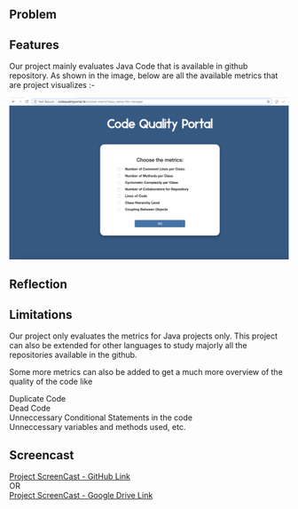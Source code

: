 ## Problem

## Features

Our project mainly evaluates Java Code that is available in github repository. As shown in the image, below are all the available metrics that are project visualizes :-

<img src="/images/Features.png" alt="drawing" width="1000"/>



## Reflection

## Limitations

Our project only evaluates the metrics for Java projects only. This project can also be extended for other languages to study majorly all the repositories available in the github. 

Some more metrics can also be added to get a much more overview of the quality of the code like 

Duplicate Code<br/> 
Dead Code<br/>
Unneccessary Conditional Statements in the code <br/>
Unneccessary variables and methods used, etc.
## Screencast

[Project ScreenCast - GitHub Link](https://github.ncsu.edu/umisra/csc510-project/blob/master/final-final-screencast.mp4)
</br>OR</br>
[Project ScreenCast - Google Drive Link](https://drive.google.com/file/d/18UWsL8mPyEsceKI31FQtKaldBlhfmSkB/view?usp=sharing)


 
